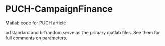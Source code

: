 # PUCH-CampaignFinance
Matlab code for PUCH article

brfstandard and brfrandom serve as the primary matlab files. See them for full comments on parameters.
